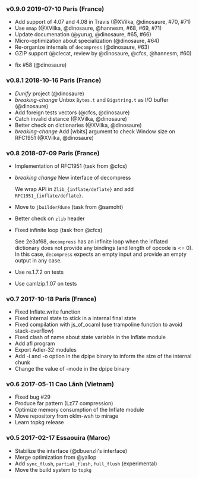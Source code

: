 ### v0.9.0 2019-07-10 Paris (France)

* Add support of 4.07 and 4.08 in Travis (@XVilka, @dinosaure, #70, #71)
* Use `mmap` (@XVilka, @dinosaure, @hannesm, #68, #69, #71)
* Update documenation (@yurug, @dinosaure, #65, #66)
* Micro-optimization about specialization (@dinosaure, #64)
* Re-organize internals of `decompress` (@dinosaure, #63) 
* GZIP support (@clecat, review by @dinosaure, @cfcs, @hannesm, #60)
 - fix #58 (@dinosaure)

### v0.8.1 2018-10-16 Paris (France)

* _Dunify_ project (@dinosaure)
* *breaking-change* Unbox `Bytes.t` and `Bigstring.t` as I/O buffer (@dinosaure)
* Add foreign tests vectors (@cfcs, @dinosaure)
* Catch invalid distance (@XVilka, @dinosaure)
* Better check on dictionaries (@XVilka, @dinosaure)
* *breaking-change* Add [wbits] argument to check Window size on RFC1951 (@XVilka, @dinosaure)

### v0.8 2018-07-09 Paris (France)

* Implementation of RFC1951 (task from @cfcs)
* *breaking change* New interface of decompress

  We wrap API in `Zlib_{inflate/deflate}` and add `RFC1951_{inflate/deflate}`.
  
* Move to `jbuilder`/`dune` (task from @samoht)
* Better check on `zlib` header
* Fixed infinite loop (task fron @cfcs)

  See 2e3af68, `decompress` has an infinite loop when the inflated dictionary
  does not provide any bindings (and length of opcode is <= 0). In this case,
  `decompress` expects an empty input and provide an empty output in any case.
  
* Use re.1.7.2 on tests
* Use camlzip.1.07 on tests

### v0.7 2017-10-18 Paris (France)

* Fixed Inflate.write function
* Fixed internal state to stick in a internal final state
* Fixed compilation with js_of_ocaml (use trampoline function to avoid
  stack-overflow)
* Fixed clash of name about state variable in the Inflate module
* Add afl program
* Export Adler-32 modules
* Add -i and -o option in the dpipe binary to inform the size of the
  internal chunk
* Change the value of -mode in the dpipe binary

### v0.6 2017-05-11 Cao Lãnh (Vietnam)

- Fixed bug #29
- Produce far pattern (Lz77 compression)
- Optimize memory consumption of the Inflate module
- Move repository from oklm-wsh to mirage
- Learn topkg release

### v0.5 2017-02-17 Essaouira (Maroc)

- Stabilize the interface (@dbuenzli's interface)
- Merge optimization from @yallop
- Add `sync_flush`, `partial_flush`, `full_flush` (experimental)
- Move the build system to `topkg`
